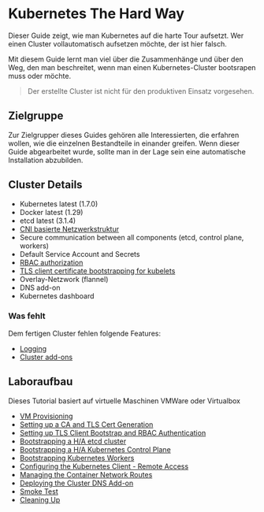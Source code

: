# Kubernetes The Hard Way

Dieser Guide zeigt, wie man Kubernetes auf die harte Tour aufsetzt. Wer einen Cluster vollautomatisch aufsetzen möchte, der ist hier falsch. 

Mit diesem Guide lernt man viel über die Zusammenhänge und über den Weg, den man beschreitet, wenn man einen Kubernetes-Cluster bootsrapen muss oder möchte.

> Der erstellte Cluster ist nicht für den produktiven Einsatz vorgesehen. 

## Zielgruppe

Zur Zielgrupper dieses Guides gehören alle Interessierten, die erfahren wollen, wie die einzelnen Bestandteile in einander greifen. Wenn dieser Guide abgearbeitet wurde, sollte man in der Lage sein eine automatische Installation abzubilden.

## Cluster Details

* Kubernetes latest (1.7.0)
* Docker latest (1.29)
* etcd latest (3.1.4)
* [CNI basierte Netzwerkstruktur](https://github.com/containernetworking/cni)
* Secure communication between all components (etcd, control plane, workers)
* Default Service Account and Secrets
* [RBAC authorization](https://kubernetes.io/docs/admin/authorization)
* [TLS client certificate bootstrapping for kubelets](https://kubernetes.io/docs/admin/kubelet-tls-bootstrapping)
* Overlay-Netzwork (flannel)
* DNS add-on
* Kubernetes dashboard

### Was fehlt

Dem fertigen Cluster fehlen folgende Features:

* [Logging](https://kubernetes.io/docs/concepts/cluster-administration/logging/)
* [Cluster add-ons](https://github.com/kubernetes/kubernetes/tree/master/cluster/addons)

## Laboraufbau

Dieses Tutorial basiert auf virtuelle Maschinen VMWare oder Virtualbox

* [VM Provisioning](docs/01-infrastructure.md)
* [Setting up a CA and TLS Cert Generation](docs/02-certificate-authority.md)
* [Setting up TLS Client Bootstrap and RBAC Authentication](docs/03-auth-configs.md)
* [Bootstrapping a H/A etcd cluster](docs/04-etcd.md)
* [Bootstrapping a H/A Kubernetes Control Plane](docs/05-kubernetes-controller.md)
* [Bootstrapping Kubernetes Workers](docs/06-kubernetes-worker.md)
* [Configuring the Kubernetes Client - Remote Access](docs/07-kubectl.md)
* [Managing the Container Network Routes](docs/08-network.md)
* [Deploying the Cluster DNS Add-on](docs/09-dns-addon.md)
* [Smoke Test](docs/10-smoke-test.md)
* [Cleaning Up](docs/11-cleanup.md)
